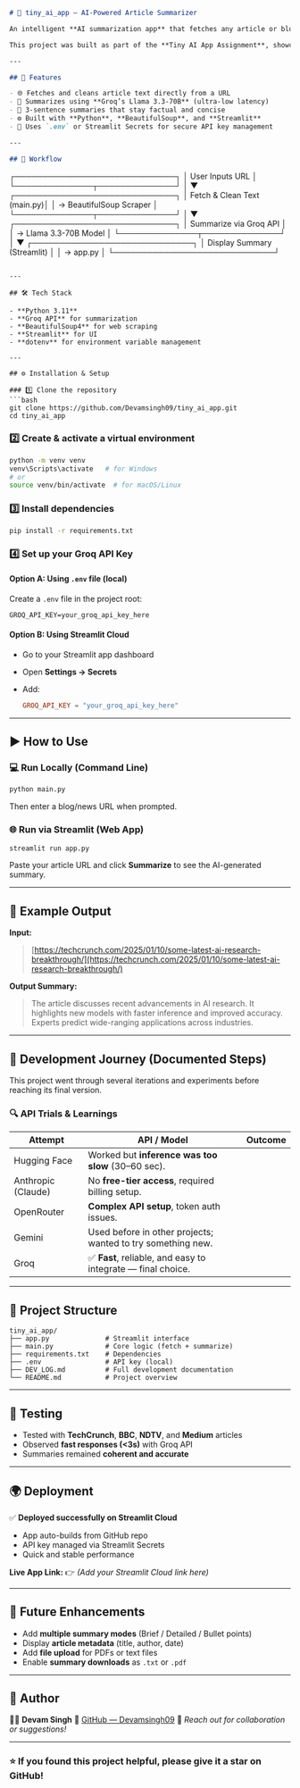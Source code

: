 

```markdown
# 🧠 tiny_ai_app — AI-Powered Article Summarizer

An intelligent **AI summarization app** that fetches any article or blog post from the web and summarizes it into **3 concise sentences** using **Groq’s Llama 3.3-70B model**.

This project was built as part of the **Tiny AI App Assignment**, showcasing creativity, problem-solving, and exploration of multiple AI APIs.

---

## 🚀 Features

- 🌐 Fetches and cleans article text directly from a URL  
- 🤖 Summarizes using **Groq’s Llama 3.3-70B** (ultra-low latency)  
- 💬 3-sentence summaries that stay factual and concise  
- ⚙️ Built with **Python**, **BeautifulSoup**, and **Streamlit**  
- 🔐 Uses `.env` or Streamlit Secrets for secure API key management  

---

## 🧩 Workflow

```

┌─────────────────────────────┐
│        User Inputs URL      │
└──────────────┬──────────────┘
│
▼
┌─────────────────────────────┐
│ Fetch & Clean Text (main.py)│
│  → BeautifulSoup Scraper    │
└──────────────┬──────────────┘
│
▼
┌─────────────────────────────┐
│ Summarize via Groq API      │
│  → Llama 3.3-70B Model      │
└──────────────┬──────────────┘
│
▼
┌─────────────────────────────┐
│ Display Summary (Streamlit) │
│  → app.py                   │
└─────────────────────────────┘

````

---

## 🛠️ Tech Stack

- **Python 3.11**
- **Groq API** for summarization  
- **BeautifulSoup4** for web scraping  
- **Streamlit** for UI  
- **dotenv** for environment variable management  

---

## ⚙️ Installation & Setup

### 1️⃣ Clone the repository
```bash
git clone https://github.com/Devamsingh09/tiny_ai_app.git
cd tiny_ai_app
````

### 2️⃣ Create & activate a virtual environment

```bash
python -m venv venv
venv\Scripts\activate   # for Windows
# or
source venv/bin/activate  # for macOS/Linux
```

### 3️⃣ Install dependencies

```bash
pip install -r requirements.txt
```

### 4️⃣ Set up your Groq API Key

#### Option A: Using `.env` file (local)

Create a `.env` file in the project root:

```env
GROQ_API_KEY=your_groq_api_key_here
```

#### Option B: Using Streamlit Cloud

* Go to your Streamlit app dashboard
* Open **Settings → Secrets**
* Add:

  ```toml
  GROQ_API_KEY = "your_groq_api_key_here"
  ```

---

## ▶️ How to Use

### 💻 Run Locally (Command Line)

```bash
python main.py
```

Then enter a blog/news URL when prompted.

### 🌐 Run via Streamlit (Web App)

```bash
streamlit run app.py
```

Paste your article URL and click **Summarize** to see the AI-generated summary.

---

## 🧠 Example Output

**Input:**

> [https://techcrunch.com/2025/01/10/some-latest-ai-research-breakthrough/](https://techcrunch.com/2025/01/10/some-latest-ai-research-breakthrough/)

**Output Summary:**

> The article discusses recent advancements in AI research.
> It highlights new models with faster inference and improved accuracy.
> Experts predict wide-ranging applications across industries.

---

## 🧭 Development Journey (Documented Steps)

This project went through several iterations and experiments before reaching its final version.

### 🔍 API Trials & Learnings

| Attempt            | API / Model                                                 | Outcome |
| ------------------ | ----------------------------------------------------------- | ------- |
| Hugging Face       | Worked but **inference was too slow** (30–60 sec).          |         |
| Anthropic (Claude) | No **free-tier access**, required billing setup.            |         |
| OpenRouter         | **Complex API setup**, token auth issues.                   |         |
| Gemini             | Used before in other projects; wanted to try something new. |         |
| Groq               | ✅ **Fast**, reliable, and easy to integrate — final choice. |         |

---

## 🧱 Project Structure

```
tiny_ai_app/
├── app.py              # Streamlit interface
├── main.py             # Core logic (fetch + summarize)
├── requirements.txt    # Dependencies
├── .env                # API key (local)
├── DEV_LOG.md          # Full development documentation
└── README.md           # Project overview
```

---

## 🧪 Testing

* Tested with **TechCrunch**, **BBC**, **NDTV**, and **Medium** articles
* Observed **fast responses (<3s)** with Groq API
* Summaries remained **coherent and accurate**

---

## 🌍 Deployment

✅ **Deployed successfully on Streamlit Cloud**

* App auto-builds from GitHub repo
* API key managed via Streamlit Secrets
* Quick and stable performance

**Live App Link:**
👉 *(Add your Streamlit Cloud link here)*

---

## 🚧 Future Enhancements

* Add **multiple summary modes** (Brief / Detailed / Bullet points)
* Display **article metadata** (title, author, date)
* Add **file upload** for PDFs or text files
* Enable **summary downloads** as `.txt` or `.pdf`

---

## 💬 Author

👨‍💻 **Devam Singh**
📂 [GitHub — Devamsingh09](https://github.com/Devamsingh09)
📧 *Reach out for collaboration or suggestions!*

---

### ⭐ If you found this project helpful, please give it a star on GitHub!

```


